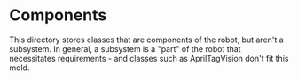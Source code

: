 # Components

This directory stores classes that are components of the robot, but
aren't a subsystem. In general, a subsystem is a "part" of the robot
that necessitates requirements - and classes such as AprilTagVision don't fit this mold. 